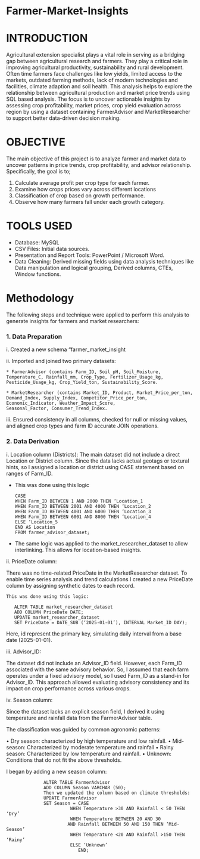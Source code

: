 # Farmer-Market-Insights

# INTRODUCTION

   Agricultural extension specialist plays a vital role in serving as a bridging gap between agricultural research and farmers. They play a critical role in improving agricultural productivity, sustainability and rural development. Often time farmers face challenges like low yields, limited access to the markets, outdated farming methods, lack of modern technologies and facilities, climate adaption and soil health. This analysis helps to explore the relationship between agricultural production and market price trends using SQL based analysis. The focus is to uncover actionable insights by assessing crop profitability, market prices, crop yield evaluation across region by using a dataset containing FarmerAdvisor and MarketResearcher to support better data-driven decision making.
   
# OBJECTIVE

  The main objective of this project is to analyze farmer and market data to uncover patterns in price trends, crop profitability, and advisor relationship. 
  Specifically, the goal is to;
1. Calculate average profit per crop type for each farmer.
2. Examine how crops prices vary across different locations
3. Classification of crop based on growth performance.
4. Observe how many farmers fall under each growth category.

# TOOLS USED

* Database: MySQL
* CSV Files: Initial data sources.
* Presentation and Report Tools: PowerPoint / Microsoft Word.
* Data Cleaning: Derived missing fields using data analysis techniques like Data manipulation and logical grouping, Derived columns, CTEs, Window functions.

# Methodology
  The following steps and technique were applied to perform this analysis to generate insights for farmers and market researchers:
  
### 1. Data Preparation

i. Created a new schema “farmer_market_insight

ii. Imported and joined two primary datasets:

    * FarmerAdvisor (contains Farm_ID, Soil_pH, Soil_Moisture, Temperature_C, Rainfall_mm, Crop_Type, Fertilizer_Usage_kg, Pesticide_Usage_kg, Crop_Yield_ton, Sustainability_Score.
    
    * MarketResearcher (contains Market_ID, Product, Market_Price_per_ton, Demand_Index, Supply_Index, Competitor_Price_per_ton, Economic_Indicator, Weather_Impact_Score,                       Seasonal_Factor, Consumer_Trend_Index.
    
iii. Ensured consistency in all columns, checked for null or missing values, and aligned crop types and farm ID accurate JOIN operations.    

### 2. Data Derivation

i. Location column (Districts):
The main dataset did not include a direct Location or District column. Since the data lacks actual geotags or textural hints, so I assigned a location or district using CASE statement based on ranges of Farm_ID.

* This was done using this logic
  
      CASE
      WHEN Farm_ID BETWEEN 1 AND 2000 THEN ‘Location_1
      WHEN Farm_ID BETWEEN 2001 AND 4000 THEN ‘Location_2
      WHEN Farm_ID BETWEEN 4001 AND 6000 THEN ‘Location_3
      WHEN Farm_ID BETWEEN 6001 AND 8000 THEN ‘Location_4
      ELSE ‘Location_5
      END AS Location
      FROM farmer_advisor_dataset;
  
* The same logic was applied to the market_researcher_dataset to allow interlinking. This allows for location-based insights.

 ii. PriceDate column:
  
  There was no time-related PriceDate in the MarketResearcher dataset. To enable time series analysis and trend calculations I created a new PriceDate column by assigning synthetic         dates to each record.
  
    This was done using this logic:
  
       ALTER TABLE market_researcher_dataset
       ADD COLUMN PriceDate DATE;
       UPDATE market_researcher_dataset
       SET PriceDate = DATE_SUB (‘2025-01-01’), INTERVAL Market_ID DAY);
  
   Here, id represent the primary key, simulating daily interval from a base date (2025-01-01).

iii. Advisor_ID:  

The dataset did not include an Advisor_ID field. However, each Farm_ID associated with the same advisory behavior. So, I assumed that each farm operates under a fixed advisory model, so I used Farm_ID as a stand-in for Advisor_ID.
This approach allowed evaluating advisory consistency and its impact on crop performance across various crops.

iv. Season column: 

Since the dataset lacks an explicit season field, I derived it using temperature and rainfall data from the FarmerAdvisor table.

The classification was guided by common agronomic patterns:

•	Dry season: characterized by high temperature and low rainfall.
•	Mid-season: Characterized by moderate temperature and rainfall
•	Rainy season: Characterized by low temperature and rainfall.
•	Unknown: Conditions that do not fit the above thresholds.

I began by adding a new season column:

                  ALTER TABLE FarmerAdvisor
                  ADD COLUMN Season VARCHAR (50);
                  Then we updated the column based on climate thresholds:
                  UPDATE FarmerAdvisor
                  SET Season = CASE
                            WHEN Temperature >30 AND Rainfall < 50 THEN ‘Dry’
                            WHEN Temperature BETWEEN 20 AND 30 
                           AND Rainfall BETWEEN 50 AND 150 THEN ‘Mid-Season’                                                        
                            WHEN Temperature <20 AND Rainfall >150 THEN ‘Rainy’
                            ELSE ‘Unknown’
                               END;




   
